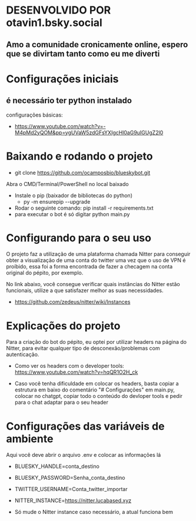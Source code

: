 # DESENVOLVIDO POR otavin1.bsky.social

## Amo a comunidade cronicamente online, espero que se divirtam tanto como eu me diverti

# Configurações iniciais

## é necessário ter python instalado

configurações básicas:

- https://www.youtube.com/watch?v=-M4pMd2yQOM&pp=ygUVaW5zdGFsYXIgcHl0aG9uIGUgZ2l0

# Baixando e rodando o projeto

- git clone https://github.com/ocamposbio/blueskybot.git

Abra o CMD/Terminal/PowerShell no local baixado

- Instale o pip (baixador de bibliotecas do python)
  - py -m ensurepip --upgrade
- Rodar o seguinte comando: pip install -r requirements.txt
- para executar o bot é só digitar python main.py

# Configurando para o seu uso

O projeto faz a utilização de uma plataforma chamada Nitter para conseguir obter a visualização de uma conta do twitter uma vez que o uso de VPN é proíbido, essa foi a forma encontrada de fazer a checagem na conta original do pépito, por exemplo.

No link abaixo, você consegue verificar quais instâncias do Nitter estão funcionais, utilize a que satisfazer melhor as suas necessidades.

- https://github.com/zedeus/nitter/wiki/Instances

# Explicações do projeto

Para a criação do bot do pépito, eu optei por utilizar headers na página do Nitter, para evitar qualquer tipo de desconexão/problemas com autenticação.

- Como ver os headers com o developer tools: https://www.youtube.com/watch?v=hqQR1O2H_ck

- Caso você tenha dificuldade em colocar os headers, basta copiar a estrutura em baixo do comentário "# Configurações" em main.py, colocar no chatgpt, copiar todo o conteúdo do devloper tools e pedir para o chat adaptar para o seu header

# Configurações das variáveis de ambiente

Aqui você deve abrir o arquivo .env e colocar as informações lá

- BLUESKY_HANDLE=conta_destino
- BLUESKY_PASSWORD=Senha_conta_destino
- TWITTER_USERNAME=Conta_twitter_importar
- NITTER_INSTANCE=https://nitter.lucabased.xyz

- Só mude o Nitter instance caso necessário, a atual funciona bem
